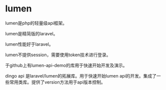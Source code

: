 # lumen

lumen是php的轻量级api框架。

lumen是精简版的laravel。

lumen性能好于laravel。

lumen不提供session，需要使用token技术进行登录。

于github上有lumen-api-demo的库用于快速开始开发及演示。

dingo api 是laravel/lumen的拓展库。用于快速开始lumen api的开发。集成了一些常用类库。提供了version方法用于api版本控制。